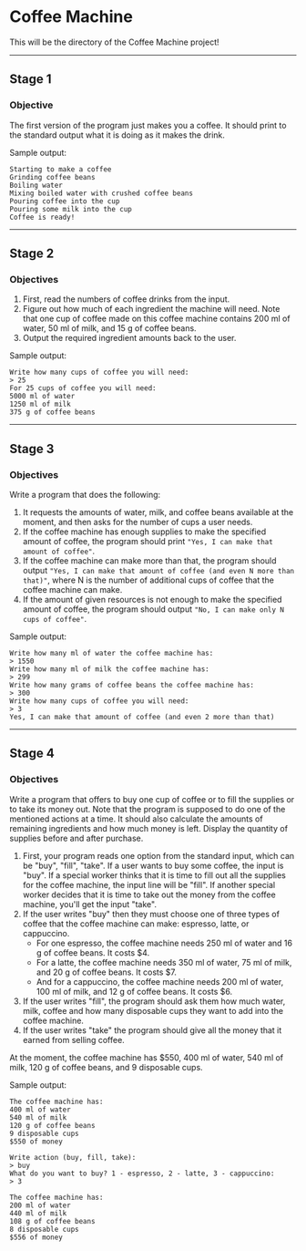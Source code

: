 # Coffee Machine

This will be the directory of the Coffee Machine project!

---

## Stage 1
### Objective

The first version of the program just makes you a coffee. It should print to the standard output what it is doing as it makes the drink.

Sample output:
``` 
Starting to make a coffee
Grinding coffee beans
Boiling water
Mixing boiled water with crushed coffee beans
Pouring coffee into the cup
Pouring some milk into the cup
Coffee is ready!
```

---

## Stage 2
### Objectives

1. First, read the numbers of coffee drinks from the input.
2. Figure out how much of each ingredient the machine will need. Note that one cup of coffee made on this coffee machine contains 200 ml of water, 50 ml of milk, and 15 g of coffee beans.
3. Output the required ingredient amounts back to the user.

Sample output:
```
Write how many cups of coffee you will need:
> 25
For 25 cups of coffee you will need:
5000 ml of water
1250 ml of milk
375 g of coffee beans
```

---

## Stage 3
### Objectives

Write a program that does the following:

1. It requests the amounts of water, milk, and coffee beans available at the moment, and then asks for the number of cups a user needs.
2. If the coffee machine has enough supplies to make the specified amount of coffee, the program should print `"Yes, I can make that amount of coffee"`.
3. If the coffee machine can make more than that, the program should output `"Yes, I can make that amount of coffee (and even N more than that)"`, where N is the number of additional cups of coffee that the coffee machine can make.
4. If the amount of given resources is not enough to make the specified amount of coffee, the program should output `"No, I can make only N cups of coffee"`.

Sample output:
```
Write how many ml of water the coffee machine has:
> 1550
Write how many ml of milk the coffee machine has:
> 299
Write how many grams of coffee beans the coffee machine has:
> 300
Write how many cups of coffee you will need:
> 3
Yes, I can make that amount of coffee (and even 2 more than that)
```

---

## Stage 4
### Objectives
Write a program that offers to buy one cup of coffee or to fill the supplies or to take its money out. Note that the program is supposed to do one of the mentioned actions at a time. It should also calculate the amounts of remaining ingredients and how much money is left. Display the quantity of supplies before and after purchase.

1. First, your program reads one option from the standard input, which can be "buy", "fill", "take". If a user wants to buy some coffee, the input is "buy". If a special worker thinks that it is time to fill out all the supplies for the coffee machine, the input line will be "fill". If another special worker decides that it is time to take out the money from the coffee machine, you'll get the input "take".
2. If the user writes "buy" then they must choose one of three types of coffee that the coffee machine can make: espresso, latte, or cappuccino.
    * For one espresso, the coffee machine needs 250 ml of water and 16 g of coffee beans. It costs $4.
    * For a latte, the coffee machine needs 350 ml of water, 75 ml of milk, and 20 g of coffee beans. It costs $7.
    * And for a cappuccino, the coffee machine needs 200 ml of water, 100 ml of milk, and 12 g of coffee beans. It costs $6.
3. If the user writes "fill", the program should ask them how much water, milk, coffee and how many disposable cups they want to add into the coffee machine.
4. If the user writes "take" the program should give all the money that it earned from selling coffee.

At the moment, the coffee machine has $550, 400 ml of water, 540 ml of milk, 120 g of coffee beans, and 9 disposable cups.

Sample output:
```
The coffee machine has:
400 ml of water
540 ml of milk
120 g of coffee beans
9 disposable cups
$550 of money

Write action (buy, fill, take): 
> buy
What do you want to buy? 1 - espresso, 2 - latte, 3 - cappuccino: 
> 3

The coffee machine has:
200 ml of water
440 ml of milk
108 g of coffee beans
8 disposable cups
$556 of money
```
